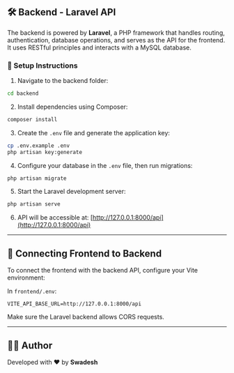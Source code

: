 ## 🛠 Backend - Laravel API

The backend is powered by **Laravel**, a PHP framework that handles routing, authentication, database operations, and serves as the API for the frontend. It uses RESTful principles and interacts with a MySQL database.

### 🔧 Setup Instructions

1. Navigate to the backend folder:

```bash
cd backend
```

2. Install dependencies using Composer:

```bash
composer install
```

3. Create the `.env` file and generate the application key:

```bash
cp .env.example .env
php artisan key:generate
```

4. Configure your database in the `.env` file, then run migrations:

```bash
php artisan migrate
```

5. Start the Laravel development server:

```bash
php artisan serve
```

6. API will be accessible at: [http://127.0.0.1:8000/api](http://127.0.0.1:8000/api)

---

## 🔗 Connecting Frontend to Backend

To connect the frontend with the backend API, configure your Vite environment:

In `frontend/.env`:

```
VITE_API_BASE_URL=http://127.0.0.1:8000/api
```

Make sure the Laravel backend allows CORS requests.

---

## 🙋‍♂️ Author

Developed with ❤️ by **Swadesh**
